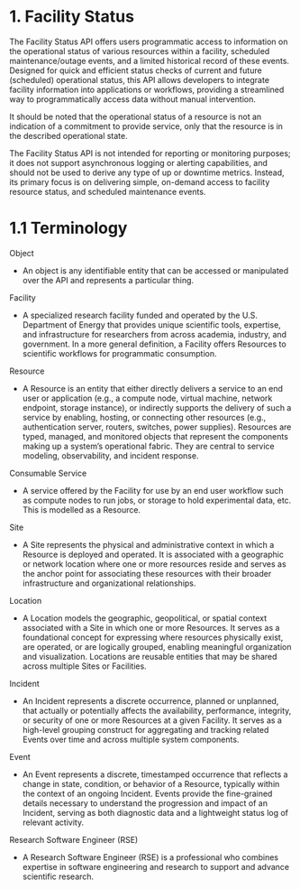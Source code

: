 # 1. Facility Status

The Facility Status API offers users programmatic access to information on the operational status of various resources within a facility, scheduled maintenance/outage events, and a limited historical record of these events.  Designed for quick and efficient status checks of current and future (scheduled) operational status, this API allows developers to integrate facility information into applications or workflows, providing a streamlined way to programmatically access data without manual intervention.

It should be noted that the operational status of a resource is not an indication of a commitment to provide service, only that the resource is in the described operational state.

The Facility Status API is not intended for reporting or monitoring purposes; it does not support asynchronous logging or alerting capabilities, and should not be used to derive any type of up or downtime metrics.  Instead, its primary focus is on delivering simple, on-demand access to facility resource status, and scheduled maintenance events.

# 1.1 Terminology

Object  
 - An object is any identifiable entity that can be accessed or manipulated over the API and represents a particular thing.

Facility  
 - A specialized research facility funded and operated by the U.S. Department of Energy that provides unique scientific tools, expertise, and infrastructure for researchers from across academia, industry, and government.   In a more general definition, a Facility offers Resources to scientific workflows for programmatic consumption.

Resource  
 - A Resource is an entity that either directly delivers a service to an end user or application (e.g., a compute node, virtual machine, network endpoint, storage instance), or indirectly supports the delivery of such a service by enabling, hosting, or connecting other resources (e.g., authentication server, routers, switches, power supplies).  Resources are typed, managed, and monitored objects that represent the components making up a system’s operational fabric. They are central to service modeling, observability, and incident response.

Consumable Service  
 - A service offered by the Facility for use by an end user workflow such as compute nodes to run jobs, or storage to hold experimental data, etc.  This is modelled as a Resource.

Site  
 - A Site represents the physical and administrative context in which a Resource is deployed and operated. It is associated with a geographic or network location where one or more resources reside and serves as the anchor point for associating these resources with their broader infrastructure and organizational relationships.

Location  
 - A Location models the geographic, geopolitical, or spatial context associated with a Site in which one or more Resources. It serves as a foundational concept for expressing where resources physically exist, are operated, or are logically grouped, enabling meaningful organization and visualization.  Locations are reusable entities that may be shared across multiple Sites or Facilities.

Incident  
 - An Incident represents a discrete occurrence, planned or unplanned, that actually or potentially affects the availability, performance, integrity, or security of one or more Resources at a given Facility. It serves as a high-level grouping construct for aggregating and tracking related Events over time and across multiple system components.

Event  
 - An Event represents a discrete, timestamped occurrence that reflects a change in state, condition, or behavior of a Resource, typically within the context of an ongoing Incident. Events provide the fine-grained details necessary to understand the progression and impact of an Incident, serving as both diagnostic data and a lightweight status log of relevant activity.

Research Software Engineer (RSE)  
 - A Research Software Engineer (RSE) is a professional who combines expertise in software engineering and research to support and advance scientific research.
